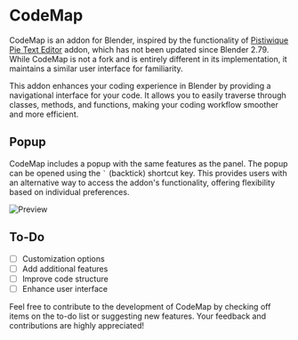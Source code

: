 # CodeMap

CodeMap is an addon for Blender, inspired by the functionality of [Pistiwique Pie Text Editor](https://github.com/pistiwique/pistiwique_pie_text_editor) addon, which has not been updated since Blender 2.79. While CodeMap is not a fork and is entirely different in its implementation, it maintains a similar user interface for familiarity.

This addon enhances your coding experience in Blender by providing a navigational interface for your code. It allows you to easily traverse through classes, methods, and functions, making your coding workflow smoother and more efficient.

## Popup
CodeMap includes a popup with the same features as the panel. The popup can be opened using the `` ` `` (backtick) shortcut key. This provides users with an alternative way to access the addon's functionality, offering flexibility based on individual preferences.

![Preview](gif/code_map.gif)

## To-Do

- [ ] Customization options
- [ ] Add additional features
- [ ] Improve code structure
- [ ] Enhance user interface

Feel free to contribute to the development of CodeMap by checking off items on the to-do list or suggesting new features. Your feedback and contributions are highly appreciated!
